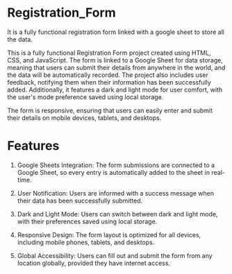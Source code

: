 # Registration_Form
It is a fully functional registration form linked with a google sheet to store  all the data.

This is a fully functional Registration Form project created using HTML, CSS, and JavaScript. The form is linked to a Google Sheet for data storage, meaning that users can submit their details from anywhere in the world, and the data will be automatically recorded. The project also includes user feedback, notifying them when their information has been successfully added. Additionally, it features a dark and light mode for user comfort, with the user's mode preference saved using local storage.

The form is responsive, ensuring that users can easily enter and submit their details on mobile devices, tablets, and desktops.

# Features

1. Google Sheets Integration: The form submissions are connected to a Google Sheet, so every entry is automatically added to the sheet in real-time.

2. User Notification: Users are informed with a success message when their data has been successfully submitted.

3. Dark and Light Mode: Users can switch between dark and light mode, with their preferences saved using local storage.

4. Responsive Design: The form layout is optimized for all devices, including mobile phones, tablets, and desktops.

5. Global Accessibility: Users can fill out and submit the form from any location globally, provided they have internet access.
